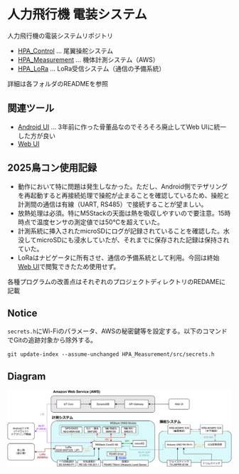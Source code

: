 # 人力飛行機 電装システム

人力飛行機の電装システムリポジトリ

- [HPA_Control](/HPA_Control) ... 尾翼操舵システム
- [HPA_Measurement](/HPA_Measurement) ... 機体計測システム（AWS）
- [HPA_LoRa](/HPA_LoRa) ... LoRa受信システム（通信の予備系統）

詳細は各フォルダのREADMEを参照 

## 関連ツール

- [Android UI](https://github.com/WASA-EET/EET23) ... 3年前に作った骨董品なのでそろそろ廃止してWeb UIに統一した方が良い
- [Web UI](https://github.com/21km43/WASA_2025_GUI_JS)

## 2025鳥コン使用記録

- 動作において特に問題は発生しなかった。ただし、Android側でテザリングを再起動すると再接続処理で操舵が止まることを確認しているため、操舵と計測間の通信は有線（UART, RS485）で接続することが望ましい。
- 放熱処理は必須。特にM5Stackの天面は熱を吸収しやすいので要注意。15時時点で温度センサの測定値では50℃を超えていた。
- 計測系統に挿入されたmicroSDにログが記録されていることを確認した。水没してmicroSDにも浸水していたが、それまでに保存された記録は保持されていた。
- LoRaはナビゲータに所有させ、通信の予備系統として利用。今回は終始[Web UI](https://github.com/21km43/WASA_2025_GUI_JS)で閲覧できたため使用せず。

各種プログラムの改善点はそれぞれのプロジェクトディレクトリのREDAMEに記載

## Notice

`secrets.h`にWi-Fiのパラメータ、AWSの秘密鍵等を設定する。以下のコマンドでGitの追跡対象から除外する。

```
git update-index --assume-unchanged HPA_Measurement/src/secrets.h
```

## Diagram

![HPA.drawio](HPA.drawio.svg)
